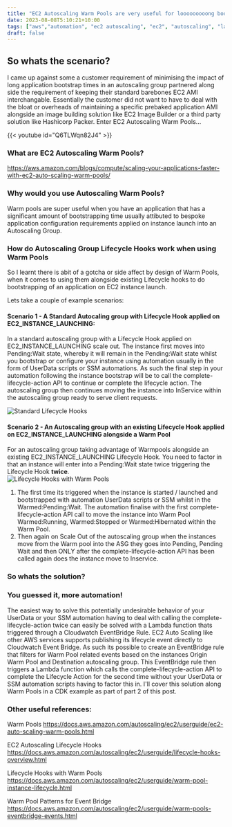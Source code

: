 ```yaml
---
title: "EC2 Autoscaling Warm Pools are very useful for looooooooong bootstrap times - Part 1"
date: 2023-08-08T5:10:21+10:00
tags: ["aws","automation", "ec2 autoscaling", "ec2", "autoscaling", "lambda function", "eventbridge", "serverless", "lambda", "cdk"]
draft: false
---
```


## So whats the scenario?
I came up against some a customer requirement of minimising the impact of long application bootstrap times in an autoscaling group partnered along side the requirement of keeping their standard barebones EC2 AMI interchangable.  Essentially the customer did not want to have to deal with the bloat or overheads of maintaining a specific prebaked application AMI alongside an image building solution like EC2 Image Builder or a third party solution like Hashicorp Packer.  Enter EC2 Autoscaling Warm Pools...

{{< youtube id="Q6TLWqn82J4" >}}

### What are EC2 Autoscaling Warm Pools?
https://aws.amazon.com/blogs/compute/scaling-your-applications-faster-with-ec2-auto-scaling-warm-pools/

### Why would you use Autoscaling Warm Pools?
Warm pools are super useful when you have an application that has a significant amount of bootstrapping time usually attibuted to bespoke application configuration requirements applied on instance launch into an Autoscaling Group.

### How do Autoscaling Group Lifecycle Hooks work when using Warm Pools
So I learnt there is abit of a gotcha or side affect by design of Warm Pools, when it comes to using them alongside existing Lifecycle hooks to do bootstrapping of an application on EC2 instance launch.

Lets take a couple of example scenarios:

#### Scenario 1 - A Standard Autocaling group with Lifecycle Hook applied on EC2_INSTANCE_LAUNCHING:
In a standard autoscaling group with a Lifecycle Hook applied on EC2_INSTANCE_LAUNCHING scale out. The instance first moves into Pending:Wait state, whereby it will remain in the Pending:Wait state whilst you bootstrap or configure your instance using automation usually in the form of UserData scripts or SSM automations.  As such the final step in your automation following the instance bootstrap will be to call the complete-lifecycle-action API to continue or complete the lifecycle action.  The autoscaling group then continues moving the instance into InService within the autoscaling group ready to serve client requests.

![Standard Lifecycle Hooks](/img/lifecycle_hooks.png "Standard Lifecycle Hooks")

#### Scenario 2 - An Autoscaling group with an existing Lifecycle Hook applied on EC2_INSTANCE_LAUNCHING alongside a Warm Pool
For an autoscaling group taking advantage of Warmpools alongside an existing EC2_INSTANCE_LAUNCHING Lifecycle Hook. You need to factor in that an instance will enter into a Pending:Wait state twice triggering the Lifecycle Hook **twice**.  
![Lifecycle Hooks with Warm Pools](/img/warm-pools-lifecycle-hooks.png "Lifecycle Hooks with Warm Pools")
1. The first time its triggered when the instance is started / launched and bootstrapped with automation UserData scripts or SSM whilst in the Warmed:Pending:Wait.  The automation finalise with the first complete-lifecycle-action API call to move the instance into Warm Pool Warmed:Running, Warmed:Stopped or Warmed:Hibernated within the Warm Pool.
2. Then again on Scale Out of the autoscaling group when the instances move from the Warm pool into the ASG they goes into Pending, Pending Wait and then ONLY after the complete-lifecycle-action API has been called again does the instance move to Inservice.

### So whats the solution?
### You guessed it, more automation!

The easiest way to solve this potentially undesirable behavior of your UserData or your SSM automation having to deal with calling the complete-lifecycle-action twice can easily be solved with a Lambda function thats triggered through a Cloudwatch EventBridge Rule.  EC2 Auto Scaling like other AWS services supports publishing its lifecycle event directly to Cloudwatch Event Bridge.  As such its possible to create an EventBridge rule that filters for Warm Pool related events based on the instances Origin Warm Pool and Destination autoscaling group.  This EventBridge rule then triggers a Lambda function which calls the complete-lifecycle-action API to complete the Lifecycle Action for the second time without your UserData or SSM automation scripts having to factor this in.  I'll cover this solution along Warm Pools in a CDK example as part of part 2 of  this post.

### Other useful references:
Warm Pools
https://docs.aws.amazon.com/autoscaling/ec2/userguide/ec2-auto-scaling-warm-pools.html

EC2 Autoscaling Lifecycle Hooks
https://docs.aws.amazon.com/autoscaling/ec2/userguide/lifecycle-hooks-overview.html

Lifecycle Hooks with Warm Pools
https://docs.aws.amazon.com/autoscaling/ec2/userguide/warm-pool-instance-lifecycle.html

Warm Pool Patterns for Event Bridge
https://docs.aws.amazon.com/autoscaling/ec2/userguide/warm-pools-eventbridge-events.html